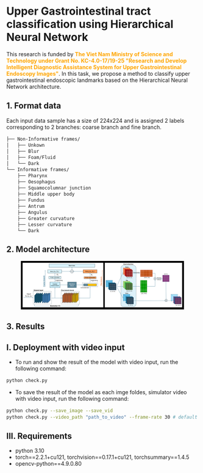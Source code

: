 # Upper Gastrointestinal tract classification using Hierarchical Neural Network
This research is funded by <span style="color:orange;"><b>The Viet Nam Ministry of Science and Technology under
Grant No. KC-4.0-17/19-25 "Research and Develop Intelligent Diagnostic Assistance
System for Upper Gastrointestinal Endoscopy Images"</b></span>. In this task, we propose a method to classify upper gastrointestinal endoscopic landmarks based on the Hierarchical Neural Network architecture.

## 1. Format data
Each input data sample has a size of 224x224 and is assigned 2 labels corresponding to 2 branches: coarse branch and fine branch.

    
    ├── Non-Informative frames/            
    │   ├── Unkown        
    │   ├── Blur     
    │   ├── Foam/Fluid 
    │   └── Dark
    └── Informative frames/
        ├── Pharynx        
        ├── Oesophagus     
        ├── Squamocolumnar junction
        ├── Middle upper body
        ├── Fundus
        ├── Antrum
        ├── Angulus
        ├── Greater curvature
        ├── Lesser curvature
        └── Dark
## 2. Model architecture
<p align="center"> <img src="image/model_art/model_architecture.png" alt="landing graphic" width="85%"/></p>

## 3. Results
## I. Deployment with video input
- To run and show the result of the model with video input, run the following command:
```bash
python check.py
```
- To save the result of the model as each imge foldes, simulator video with video input, run the following command:
```bash
python check.py --save_image --save_vid
python check.py --video_path "path_to_video" --frame-rate 30 # default frame rate 20
```
## III. Requirements
- python 3.10
- torch==2.2.1+cu121, torchvision==0.17.1+cu121, torchsummary==1.4.5
- opencv-python==4.9.0.80


